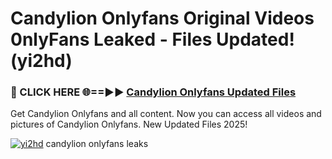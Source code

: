 # Candylion Onlyfans Original Videos 0nlyFans Leaked - Files Updated! (yi2hd)

<h3>🔴 CLICK HERE 🌐==►► <a href="https://tinyurl.com/2wckxsce" rel="nofollow">Candylion Onlyfans Updated Files</a></h3>

Get Candylion Onlyfans and all content. Now you can access all videos and pictures of Candylion Onlyfans. New Updated Files 2025!

[![yi2hd](https://i.imgur.com/AFduVYN.gif)](https://tinyurl.com/2wckxsce)
candylion onlyfans leaks
